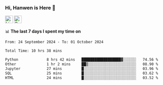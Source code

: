 ### Hi, Hanwen is Here 👋
<p>
	<a href="https://www.linkedin.com/in/liu-hanwen/"><img src="https://img.shields.io/badge/@hanwen-0A66C2?style=flat&logo=LinkedIn&logoColor=white" alt="Linkedin"  height="25px"/></a> 
	<a href="https://scholar.google.com/citations?user=HDF0su0AAAAJ"><img src="https://img.shields.io/badge/scholar-4385FE.svg?&style=plastic&logo=google-scholar&logoColor=white" alt="Google Scholar" height="25px"> </a>
</p>

📊 **The last 7 days I spent my time on** 
<!--START_SECTION:waka-->

```txt
From: 24 September 2024 - To: 01 October 2024

Total Time: 10 hrs 38 mins

Python             8 hrs 42 mins   ██████████████████▓░░░░░░   74.56 %
Other              1 hr 2 mins     ██▒░░░░░░░░░░░░░░░░░░░░░░   08.90 %
Jupyter            27 mins         █░░░░░░░░░░░░░░░░░░░░░░░░   03.96 %
SQL                25 mins         █░░░░░░░░░░░░░░░░░░░░░░░░   03.62 %
HTML               24 mins         █░░░░░░░░░░░░░░░░░░░░░░░░   03.52 %
```

<!--END_SECTION:waka-->


<!--
**david990917/david990917** is a ✨ _special_ ✨ repository because its `README.md` (this file) appears on your GitHub profile.

Here are some ideas to get you started:

- 🔭 I’m currently working on ...
- 🌱 I’m currently learning ...
- 👯 I’m looking to collaborate on ...
- 🤔 I’m looking for help with ...
- 💬 Ask me about ...
- 📫 How to reach me: ...
- 😄 Pronouns: ...
- ⚡ Fun fact: ...
-->
